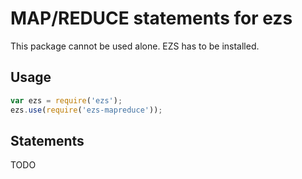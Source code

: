 # MAP/REDUCE statements for ezs

This package cannot be used alone. EZS has to be installed.

## Usage

```js
var ezs = require('ezs');
ezs.use(require('ezs-mapreduce'));
```


## Statements

TODO
